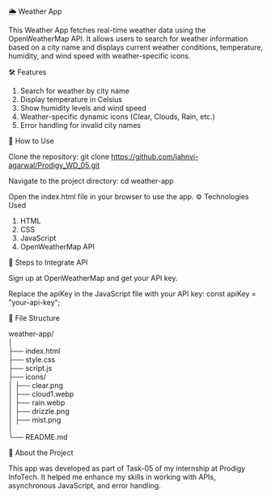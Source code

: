 🌦️ Weather App

This Weather App fetches real-time weather data using the OpenWeatherMap API. 
It allows users to search for weather information based on a city name and displays current weather conditions, temperature, humidity, and wind speed with weather-specific icons.

🛠️ Features

1. Search for weather by city name
2. Display temperature in Celsius
3. Show humidity levels and wind speed
4. Weather-specific dynamic icons (Clear, Clouds, Rain, etc.)
5. Error handling for invalid city names

🎯 How to Use

Clone the repository:
git clone https://github.com/jahnvi-agarwal/Prodigy_WD_05.git  

Navigate to the project directory:
cd weather-app  

Open the index.html file in your browser to use the app.
⚙️ Technologies Used

1. HTML
2. CSS
3. JavaScript
4. OpenWeatherMap API


📝 Steps to Integrate API

Sign up at OpenWeatherMap and get your API key.

Replace the apiKey in the JavaScript file with your API key:
const apiKey = "your-api-key";  

📂 File Structure

weather-app/  
│  
├── index.html  
├── style.css  
├── script.js  
├── icons/  
│   ├── clear.png  
│   ├── cloud1.webp  
│   ├── rain.webp  
│   ├── drizzle.png  
│   ├── mist.png  
│  
└── README.md  

🚀 About the Project

This app was developed as part of Task-05 of my internship at Prodigy InfoTech.
It helped me enhance my skills in working with APIs, asynchronous JavaScript, and error handling.


